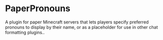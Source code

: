 # PaperPronouns
A plugin for paper Minecraft servers that lets players specify preferred pronouns to display by their name, or as a placeholder for use in other chat formatting plugins..
